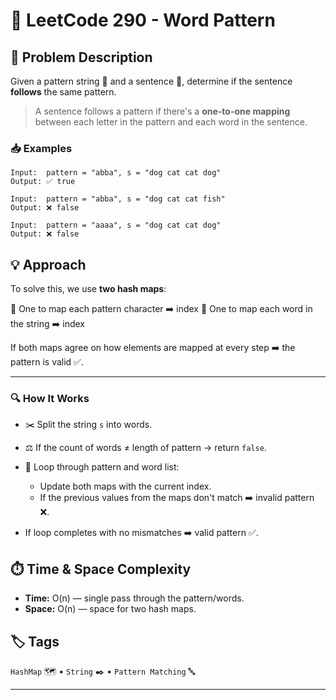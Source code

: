 
# 🧩 LeetCode 290 - Word Pattern

## 📝 Problem Description

Given a pattern string 🧵 and a sentence 📜, determine if the sentence **follows** the same pattern.

> A sentence follows a pattern if there's a **one-to-one mapping** between each letter in the pattern and each word in the sentence.

### 📥 Examples

```
Input:  pattern = "abba", s = "dog cat cat dog"
Output: ✅ true

Input:  pattern = "abba", s = "dog cat cat fish"
Output: ❌ false

Input:  pattern = "aaaa", s = "dog cat cat dog"
Output: ❌ false
```

## 💡 Approach

To solve this, we use **two hash maps**:

🔹 One to map each pattern character ➡️ index
🔹 One to map each word in the string ➡️ index

If both maps agree on how elements are mapped at every step ➡️ the pattern is valid ✅.

---

### 🔍 How It Works

* ✂️ Split the string `s` into words.
* ⚖️ If the count of words ≠ length of pattern → return `false`.
* 🔄 Loop through pattern and word list:

  * Update both maps with the current index.
  * If the previous values from the maps don't match ➡️ invalid pattern ❌.
* If loop completes with no mismatches ➡️ valid pattern ✅.

## ⏱️ Time & Space Complexity

* **Time:** O(n) — single pass through the pattern/words.
* **Space:** O(n) — space for two hash maps.

## 🏷️ Tags

`HashMap` 🗺️ • `String` ✒️ • `Pattern Matching` 🔤

---
